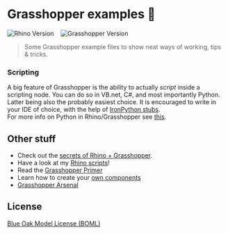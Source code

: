 # Grasshopper examples 🦗

![Rhino Version](https://img.shields.io/badge/Rhino-6-801010?logo=Rhinoceros) &nbsp;&nbsp; ![Grasshopper Version](https://img.shields.io/badge/Grasshopper-1.0-71C53D?logo=Rhinoceros)  

> Some Grasshopper example files to show neat ways of working, tips & tricks.


### Scripting
A big feature of Grasshopper is the ability to actually _script_ inside a scripting node. You can do so in VB.net, C#, and most importantly Python. Latter being also the probably easiest choice. It is encouraged to write in your IDE of choice, with the help of [IronPython stubs](https://github.com/gtalarico/ironpython-stubs).  
For more info on Python in Rhino/Grasshopper see [this](https://developer.rhino3d.com/guides/rhinopython/).


## Other stuff

- Check out the [secrets of Rhino + Grasshopper](https://runxel.xyz/rhino-secrets/).  
- Have a look at my [Rhino scripts](https://github.com/runxel/rhino-scripts)!
- Read the [Grasshopper Primer](https://www.modelab.is/grasshopper-primer)
- Learn how to create your [own components](https://developer.rhino3d.com/guides/grasshopper/)
- [Grasshopper Arsenal](https://github.com/dantaeyoung/GrasshopperArsenal)

## License
[Blue Oak Model License (BOML)](/LICENSE.md)

